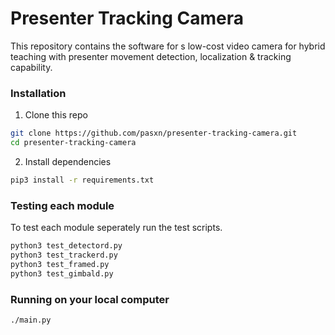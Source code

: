 # Presenter Tracking Camera

This repository contains the software for s low-cost video camera for hybrid teaching with presenter movement detection, localization & tracking capability.

### Installation
1. Clone this repo
```sh
git clone https://github.com/pasxn/presenter-tracking-camera.git
cd presenter-tracking-camera
 ```
2. Install dependencies
```sh
pip3 install -r requirements.txt
```
### Testing each module
To test each module seperately run the test scripts.
```sh
python3 test_detectord.py
python3 test_trackerd.py
python3 test_framed.py
python3 test_gimbald.py
```
### Running on your local computer
```sh
./main.py
```
